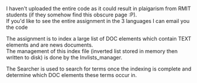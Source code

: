 I haven't uploaded the entire code as it could result in plaigarism from RMIT students (if they somehow find this obscure page :P).<br/>
If you'd like to see the entire assignment in the 3 languages I can email you the code<br/>

The assignment is to index a large list of DOC elements which contain TEXT elements and are news documents.<br/>
The management of this index file (inverted list stored in memory then written to disk) is done by the Invlists_manager.<br/>

The Searcher is used to search for terms once the indexing is complete and determine which DOC elements these terms occur in.<br/>
